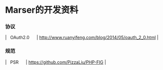 # Marser的开发资料
### 协议
|   OAuth2.0      | http://www.ruanyifeng.com/blog/2014/05/oauth_2_0.html   |

### 规范
|   PSR      | https://github.com/PizzaLiu/PHP-FIG  |
